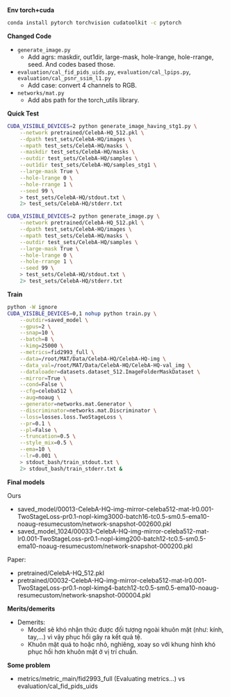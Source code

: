 **Env torch+cuda**

```bash
conda install pytorch torchvision cudatoolkit -c pytorch
``````

**Changed Code**

- ```generate_image.py```
    - Add agrs: maskdir, out1dir, large-mask, hole-lrange, hole-rrange, seed. And codes based those.
- ```evaluation/cal_fid_pids_uids.py```, ```evaluation/cal_lpips.py```, ```evaluation/cal_psnr_ssim_l1.py```
    - Add case: convert 4 channels to RGB.
- ```networks/mat.py```
    - Add abs path for the torch_utils library.

**Quick Test**

```bash
CUDA_VISIBLE_DEVICES=2 python generate_image_having_stg1.py \
    --network pretrained/CelebA-HQ_512.pkl \
    --dpath test_sets/CelebA-HQ/images \
    --mpath test_sets/CelebA-HQ/masks \
    --maskdir test_sets/CelebA-HQ/masks \
    --outdir test_sets/CelebA-HQ/samples \
    --out1dir test_sets/CelebA-HQ/samples_stg1 \
    --large-mask True \
    --hole-lrange 0 \
    --hole-rrange 1 \
    --seed 99 \
    > test_sets/CelebA-HQ/stdout.txt \
    2> test_sets/CelebA-HQ/stderr.txt
```

```bash
CUDA_VISIBLE_DEVICES=2 python generate_image.py \
    --network pretrained/CelebA-HQ_512.pkl \
    --dpath test_sets/CelebA-HQ/images \
    --mpath test_sets/CelebA-HQ/masks \
    --outdir test_sets/CelebA-HQ/samples \
    --large-mask True \
    --hole-lrange 0 \
    --hole-rrange 1 \
    --seed 99 \
    > test_sets/CelebA-HQ/stdout.txt \
    2> test_sets/CelebA-HQ/stderr.txt
```

**Train**
```bash
python -W ignore
CUDA_VISIBLE_DEVICES=0,1 nohup python train.py \
    --outdir=saved_model \
    --gpus=2 \
    --snap=10 \
    --batch=8 \
    --kimg=25000 \
    --metrics=fid2993_full \
    --data=/root/MAT/Data/CelebA-HQ/CelebA-HQ-img \
    --data_val=/root/MAT/Data/CelebA-HQ/CelebA-HQ-val_img \
    --dataloader=datasets.dataset_512.ImageFolderMaskDataset \
    --mirror=True \
    --cond=False \
    --cfg=celeba512 \
    --aug=noaug \
    --generator=networks.mat.Generator \
    --discriminator=networks.mat.Discriminator \
    --loss=losses.loss.TwoStageLoss \
    --pr=0.1 \
    --pl=False \
    --truncation=0.5 \
    --style_mix=0.5 \
    --ema=10 \
    --lr=0.001 \
    > stdout_bash/train_stdout.txt \
    2> stdout_bash/train_stderr.txt &
```

**Final models**

Ours
- saved_model/00013-CelebA-HQ-img-mirror-celeba512-mat-lr0.001-TwoStageLoss-pr0.1-nopl-kimg3000-batch16-tc0.5-sm0.5-ema10-noaug-resumecustom/network-snapshot-002600.pkl
- saved_model_1024/00033-CelebA-HQ-img-mirror-celeba512-mat-lr0.001-TwoStageLoss-pr0.1-nopl-kimg200-batch12-tc0.5-sm0.5-ema10-noaug-resumecustom/network-snapshot-000200.pkl

Paper:
- pretrained/CelebA-HQ_512.pkl
- pretrained/00032-CelebA-HQ-img-mirror-celeba512-mat-lr0.001-TwoStageLoss-pr0.1-nopl-kimg4-batch12-tc0.5-sm0.5-ema10-noaug-resumecustom/network-snapshot-000004.pkl

**Merits/demerits**
- Demerits: 
    - Model sẽ khó nhận thức được đối tượng ngoài khuôn mặt (như: kính, tay,...) vì vậy phục hồi gây ra kết quả tệ.
    - Khuôn mặt quá to hoặc nhỏ, nghiêng, xoay so với khung hình khó phục hồi hơn khuôn mặt ở vị trí chuẩn.

**Some problem**
- metrics/metric_main/fid2993_full (Evaluating metrics...) vs evaluation/cal_fid_pids_uids